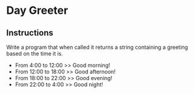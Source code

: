 # Day Greeter

## Instructions

Write a program that when called it returns a string containing a greeting based on the time it is.

- From 4:00 to 12:00 >> Good morning!
- From 12:00 to 18:00 >> Good afternoon!
- From 18:00 to 22:00 >> Good evening!
- From 22:00 to 4:00 >> Good night!
